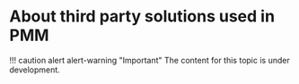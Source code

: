 # About third party solutions used in PMM

!!! caution alert alert-warning "Important"
    The content for this topic is under development.


